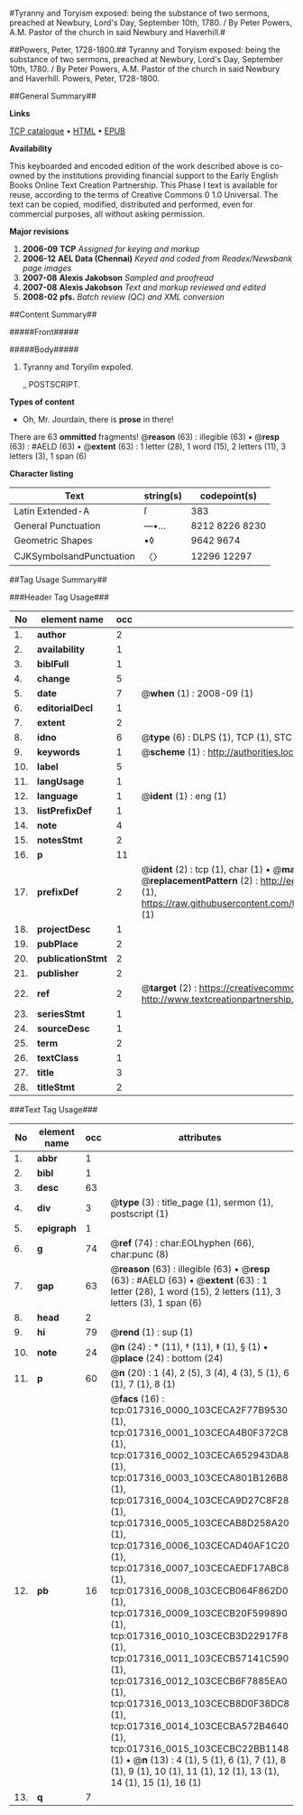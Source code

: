 #Tyranny and Toryism exposed: being the substance of two sermons, preached at Newbury, Lord's Day, September 10th, 1780. / By Peter Powers, A.M. Pastor of the church in said Newbury and Haverhill.#

##Powers, Peter, 1728-1800.##
Tyranny and Toryism exposed: being the substance of two sermons, preached at Newbury, Lord's Day, September 10th, 1780. / By Peter Powers, A.M. Pastor of the church in said Newbury and Haverhill.
Powers, Peter, 1728-1800.

##General Summary##

**Links**

[TCP catalogue](http://www.ota.ox.ac.uk/tcp/)  • 
[HTML](http://tei.it.ox.ac.uk/tcp/Texts-HTML/free/N13/N13708.html)  • 
[EPUB](http://tei.it.ox.ac.uk/tcp/Texts-EPUB/free/N13/N13708.epub)

**Availability**

This keyboarded and encoded edition of the
	       work described above is co-owned by the institutions
	       providing financial support to the Early English Books
	       Online Text Creation Partnership. This Phase I text is
	       available for reuse, according to the terms of Creative
	       Commons 0 1.0 Universal. The text can be copied,
	       modified, distributed and performed, even for
	       commercial purposes, all without asking permission.

**Major revisions**

1. __2006-09__ __TCP__ *Assigned for keying and markup*
1. __2006-12__ __AEL Data (Chennai)__ *Keyed and coded from Readex/Newsbank page images*
1. __2007-08__ __Alexis Jakobson__ *Sampled and proofread*
1. __2007-08__ __Alexis Jakobson__ *Text and markup reviewed and edited*
1. __2008-02__ __pfs.__ *Batch review (QC) and XML conversion*

##Content Summary##

#####Front#####

#####Body#####

1. Tyranny and Toryiſm expoſed.

    _ POSTSCRIPT.

**Types of content**

  * Oh, Mr. Jourdain, there is **prose** in there!

There are 63 **ommitted** fragments! 
 @__reason__ (63) : illegible (63)  •  @__resp__ (63) : #AELD (63)  •  @__extent__ (63) : 1 letter (28), 1 word (15), 2 letters (11), 3 letters (3), 1 span (6)

**Character listing**


|Text|string(s)|codepoint(s)|
|---|---|---|
|Latin Extended-A|ſ|383|
|General Punctuation|—•…|8212 8226 8230|
|Geometric Shapes|▪◊|9642 9674|
|CJKSymbolsandPunctuation|〈〉|12296 12297|

##Tag Usage Summary##

###Header Tag Usage###

|No|element name|occ|attributes|
|---|---|---|---|
|1.|__author__|2||
|2.|__availability__|1||
|3.|__biblFull__|1||
|4.|__change__|5||
|5.|__date__|7| @__when__ (1) : 2008-09 (1)|
|6.|__editorialDecl__|1||
|7.|__extent__|2||
|8.|__idno__|6| @__type__ (6) : DLPS (1), TCP (1), STC (1), NOTIS (1), IMAGE-SET (1), EVANS-CITATION (1)|
|9.|__keywords__|1| @__scheme__ (1) : http://authorities.loc.gov/ (1)|
|10.|__label__|5||
|11.|__langUsage__|1||
|12.|__language__|1| @__ident__ (1) : eng (1)|
|13.|__listPrefixDef__|1||
|14.|__note__|4||
|15.|__notesStmt__|2||
|16.|__p__|11||
|17.|__prefixDef__|2| @__ident__ (2) : tcp (1), char (1)  •  @__matchPattern__ (2) : ([0-9\-]+):([0-9IVX]+) (1), (.+) (1)  •  @__replacementPattern__ (2) : http://eebo.chadwyck.com/downloadtiff?vid=$1&page=$2 (1), https://raw.githubusercontent.com/textcreationpartnership/Texts/master/tcpchars.xml#$1 (1)|
|18.|__projectDesc__|1||
|19.|__pubPlace__|2||
|20.|__publicationStmt__|2||
|21.|__publisher__|2||
|22.|__ref__|2| @__target__ (2) : https://creativecommons.org/publicdomain/zero/1.0/ (1), http://www.textcreationpartnership.org/docs/. (1)|
|23.|__seriesStmt__|1||
|24.|__sourceDesc__|1||
|25.|__term__|2||
|26.|__textClass__|1||
|27.|__title__|3||
|28.|__titleStmt__|2||


###Text Tag Usage###

|No|element name|occ|attributes|
|---|---|---|---|
|1.|__abbr__|1||
|2.|__bibl__|1||
|3.|__desc__|63||
|4.|__div__|3| @__type__ (3) : title_page (1), sermon (1), postscript (1)|
|5.|__epigraph__|1||
|6.|__g__|74| @__ref__ (74) : char:EOLhyphen (66), char:punc (8)|
|7.|__gap__|63| @__reason__ (63) : illegible (63)  •  @__resp__ (63) : #AELD (63)  •  @__extent__ (63) : 1 letter (28), 1 word (15), 2 letters (11), 3 letters (3), 1 span (6)|
|8.|__head__|2||
|9.|__hi__|79| @__rend__ (1) : sup (1)|
|10.|__note__|24| @__n__ (24) : * (11), † (11), ‡ (1), § (1)  •  @__place__ (24) : bottom (24)|
|11.|__p__|60| @__n__ (20) : 1 (4), 2 (5), 3 (4), 4 (3), 5 (1), 6 (1), 7 (1), 8 (1)|
|12.|__pb__|16| @__facs__ (16) : tcp:017316_0000_103CECA2F77B9530 (1), tcp:017316_0001_103CECA4B0F372C8 (1), tcp:017316_0002_103CECA652943DA8 (1), tcp:017316_0003_103CECA801B126B8 (1), tcp:017316_0004_103CECA9D27C8F28 (1), tcp:017316_0005_103CECAB8D258A20 (1), tcp:017316_0006_103CECAD40AF1C20 (1), tcp:017316_0007_103CECAEDF17ABC8 (1), tcp:017316_0008_103CECB064F862D0 (1), tcp:017316_0009_103CECB20F599890 (1), tcp:017316_0010_103CECB3D22917F8 (1), tcp:017316_0011_103CECB57141C590 (1), tcp:017316_0012_103CECB6F7885EA0 (1), tcp:017316_0013_103CECB8D0F38DC8 (1), tcp:017316_0014_103CECBA572B4640 (1), tcp:017316_0015_103CECBC22BB1148 (1)  •  @__n__ (13) : 4 (1), 5 (1), 6 (1), 7 (1), 8 (1), 9 (1), 10 (1), 11 (1), 12 (1), 13 (1), 14 (1), 15 (1), 16 (1)|
|13.|__q__|7||

